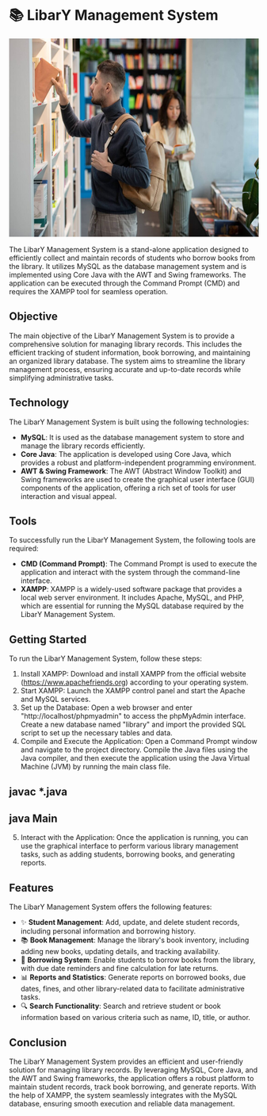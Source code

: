 # 📚 LibarY Management System
<img src="https://github.com/harshu-1011/Libaray_Management/blob/main/library.jpg" width="880" height="400" alt="Alt Text">

The LibarY Management System is a stand-alone application designed to efficiently collect and maintain records of students who borrow books from the library. It utilizes MySQL as the database management system and is implemented using Core Java with the AWT and Swing frameworks. The application can be executed through the Command Prompt (CMD) and requires the XAMPP tool for seamless operation.

## Objective

The main objective of the LibarY Management System is to provide a comprehensive solution for managing library records. This includes the efficient tracking of student information, book borrowing, and maintaining an organized library database. The system aims to streamline the library management process, ensuring accurate and up-to-date records while simplifying administrative tasks.

## Technology

The LibarY Management System is built using the following technologies:

- **MySQL**: It is used as the database management system to store and manage the library records efficiently.
- **Core Java**: The application is developed using Core Java, which provides a robust and platform-independent programming environment.
- **AWT & Swing Framework**: The AWT (Abstract Window Toolkit) and Swing frameworks are used to create the graphical user interface (GUI) components of the application, offering a rich set of tools for user interaction and visual appeal.

## Tools

To successfully run the LibarY Management System, the following tools are required:

- **CMD (Command Prompt)**: The Command Prompt is used to execute the application and interact with the system through the command-line interface.
- **XAMPP**: XAMPP is a widely-used software package that provides a local web server environment. It includes Apache, MySQL, and PHP, which are essential for running the MySQL database required by the LibarY Management System.

## Getting Started

To run the LibarY Management System, follow these steps:

1. Install XAMPP: Download and install XAMPP from the official website (https://www.apachefriends.org) according to your operating system.
2. Start XAMPP: Launch the XAMPP control panel and start the Apache and MySQL services.
3. Set up the Database: Open a web browser and enter "http://localhost/phpmyadmin" to access the phpMyAdmin interface. Create a new database named "library" and import the provided SQL script to set up the necessary tables and data.
4. Compile and Execute the Application: Open a Command Prompt window and navigate to the project directory. Compile the Java files using the Java compiler, and then execute the application using the Java Virtual Machine (JVM) by running the main class file.
   
## javac *.java
## java Main


5. Interact with the Application: Once the application is running, you can use the graphical interface to perform various library management tasks, such as adding students, borrowing books, and generating reports.

## Features

The LibarY Management System offers the following features:

- ✨ **Student Management**: Add, update, and delete student records, including personal information and borrowing history.
- 📚 **Book Management**: Manage the library's book inventory, including adding new books, updating details, and tracking availability.
- 🔑 **Borrowing System**: Enable students to borrow books from the library, with due date reminders and fine calculation for late returns.
- 📊 **Reports and Statistics**: Generate reports on borrowed books, due dates, fines, and other library-related data to facilitate administrative tasks.
- 🔍 **Search Functionality**: Search and retrieve student or book information based on various criteria such as name, ID, title, or author.

## Conclusion

The LibarY Management System provides an efficient and user-friendly solution for managing library records. By leveraging MySQL, Core Java, and the AWT and Swing frameworks, the application offers a robust platform to maintain student records, track book borrowing, and generate reports. With the help of XAMPP, the system seamlessly integrates with the MySQL database, ensuring smooth execution and reliable data management.

